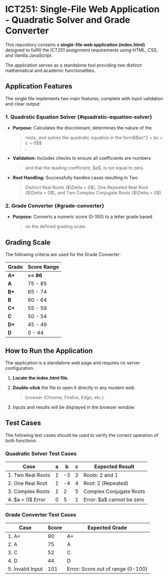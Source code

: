 # ICT251: Single-File Web Application - Quadratic Solver and Grade Converter

This repository contains a **single-file web application (index.html)**
designed to fulfill the ICT251 assignment requirements using HTML, CSS,
and Vanilla JavaScript.

The application serves as a standalone tool providing two distinct
mathematical and academic functionalities.

## Application Features

The single file implements two main features, complete with input
validation and clear output:

### 1. Quadratic Equation Solver {#quadratic-equation-solver}

- **Purpose:** Calculates the discriminant, determines the nature of the
  > roots, and solves the quadratic equation in the form\$\$ax\^2 + bx +
  > c = 0\$\$  
  > .

- **Validation:** Includes checks to ensure all coefficients are numbers
  > and that the leading coefficient, \$a\$, is not equal to zero.

- **Root Handling:** Successfully handles cases resulting in Two
  > Distinct Real Roots (\$\Delta \> 0\$), One Repeated Real Root
  > (\$\Delta = 0\$), and Two Complex Conjugate Roots (\$\Delta \< 0\$).

### 2. Grade Converter {#grade-converter}

- **Purpose:** Converts a numeric score (0-100) to a letter grade based
  > on the defined grading scale.

## Grading Scale

The following criteria are used for the Grade Converter:

| **Grade** | **Score Range** |
|-----------|-----------------|
| **A+**    | **\>= 86**      |
| **A**     | 75 - 85         |
| **B+**    | 65 - 74         |
| **B**     | 60 - 64         |
| **C+**    | 55 - 59         |
| **C**     | 50 - 54         |
| **D+**    | 45 - 49         |
| **D**     | 0 - 44          |

## How to Run the Application

The application is a standalone web page and requires no server
configuration.

1.  **Locate the index.html file.**

2.  **Double-click** the file to open it directly in any modern web
    > browser (Chrome, Firefox, Edge, etc.).

3.  Inputs and results will be displayed in the browser window.

## Test Cases

The following test cases should be used to verify the correct operation
of both functions:

### Quadratic Solver Test Cases

| **Case**            | **a** | **b** | **c** | **Expected Result**         |
|---------------------|-------|-------|-------|-----------------------------|
| 1\. Two Real Roots  | 1     | -3    | 2     | Roots: 2 and 1              |
| 2\. One Real Root   | 1     | -4    | 4     | Root: 2 (Repeated)          |
| 3\. Complex Roots   | 1     | 2     | 5     | Complex Conjugate Roots     |
| 4\. \$a = 0\$ Error | 0     | 5     | 1     | Error: \$a\$ cannot be zero |

### Grade Converter Test Cases

| **Case**          | **Score** | **Expected Grade**                |
|-------------------|-----------|-----------------------------------|
| 1\. A+            | 90        | A+                                |
| 2\. A             | 75        | A                                 |
| 3\. C             | 52        | C                                 |
| 4\. D             | 44        | D                                 |
| 5\. Invalid Input | 101       | Error: Score out of range (0-100) |

